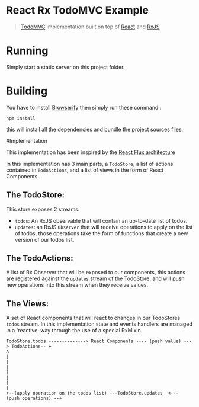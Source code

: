 # React Rx TodoMVC Example

> [TodoMVC](http://todomvc.com/) implementation built on top of [React](http://facebook.github.io/react/) and [RxJS](https://github.com/Reactive-Extensions/RxJS)

# Running

Simply start a static server on this project folder.

# Building

You have to install [Browserify](http://browserify.org/) then simply run these command :
```
npm install
```
this will install all the dependencies and bundle the project sources files.

#Implementation

This implementation has been inspired by the [React Flux architecture](https://github.com/facebook/react/tree/master/examples/todomvc-flux)

In this implementation has 3 main parts, a `TodoStore`, a list of actions contained in `TodoActions`, and a list of views in the form of React Components.

## The TodoStore:

This store exposes 2 streams: 
* `todos`: An RxJS observable that will contain an up-to-date list of todos. 
* `updates`: an RxJS `Observer` that will receive operations to apply on the list of todos, those operations take the form of functions that create a new version of our todos list.

## The TodoActions: 

A list of Rx Observer that will be exposed to our components, this actions are registered against the `updates` stream of the TodoStore, and will push new operations into this stream when they receive values.

## The Views:

A set of React components that will react to changes in our TodoStores `todos` stream.
In this implementation state and events handlers are managed in a 'reactive' way through the use of a special RxMixin.


```
TodoStore.todos --------------> React Components ---- (push value) ---> TodoActions-- + 
Ʌ                                                                                     |
|                                                                                     |
|                                                                                     |
|                                                                                     |
+--(apply operation on the todos list) ---TodoStore.updates  <--- (push operations) --+
```

                                
